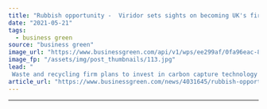 ```yaml
---
title: "Rubbish opportunity -  Viridor sets sights on becoming UK's first 'negative emissions' waste and recycling firm"
date: "2021-05-21"
tags: 
  - business green
source: "business green"
image_url: "https://www.businessgreen.com/api/v1/wps/ee299af/0fa96eac-8105-4629-a7d0-f9bbc495b1b2/1/2-Runcorn-ERF-viridor-185x114.jpg"
image_fp: "/assets/img/post_thumbnails/113.jpg"
lead: "
 Waste and recycling firm plans to invest in carbon capture technology at its waste-to-energy facilities in the UK ..."
article_url: "https://www.businessgreen.com/news/4031645/rubbish-opportunity-viridor-sets-sights-uk-negative-emissions-waste-recycling-firm"
---
```


---
